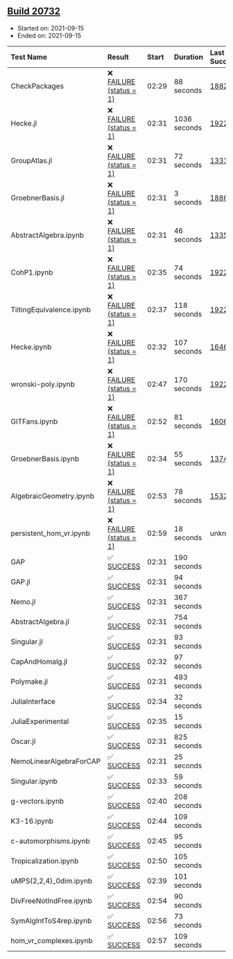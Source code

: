 ## [Build 20732](https://oscarci.mathematik.uni-kl.de/job/oscar/20732/)

* Started on: 2021-09-15
* Ended on: 2021-09-15

| Test Name    | Result | Start | Duration | Last Success | First Failure |
|:-------------|:-------|:------|:---------|:-------------|:--------------|
| CheckPackages | ❌ [FAILURE (status = 1)](https://oscarci.mathematik.uni-kl.de/job/oscar/20732/artifact/logs/build-20732/CheckPackages.log) | 02:29 | 88 seconds | [18822](https://oscarci.mathematik.uni-kl.de/job/oscar/18822/) | [18823](https://oscarci.mathematik.uni-kl.de/job/oscar/18823/) |
| Hecke.jl | ❌ [FAILURE (status = 1)](https://oscarci.mathematik.uni-kl.de/job/oscar/20732/artifact/logs/build-20732/Hecke.jl.log) | 02:31 | 1036 seconds | [19222](https://oscarci.mathematik.uni-kl.de/job/oscar/19222/) | [20152](https://oscarci.mathematik.uni-kl.de/job/oscar/20152/) |
| GroupAtlas.jl | ❌ [FAILURE (status = 1)](https://oscarci.mathematik.uni-kl.de/job/oscar/20732/artifact/logs/build-20732/GroupAtlas.jl.log) | 02:31 | 72 seconds | [13311](https://oscarci.mathematik.uni-kl.de/job/oscar/13311/) | [13312](https://oscarci.mathematik.uni-kl.de/job/oscar/13312/) |
| GroebnerBasis.jl | ❌ [FAILURE (status = 1)](https://oscarci.mathematik.uni-kl.de/job/oscar/20732/artifact/logs/build-20732/GroebnerBasis.jl.log) | 02:31 | 3 seconds | [18864](https://oscarci.mathematik.uni-kl.de/job/oscar/18864/) | [18865](https://oscarci.mathematik.uni-kl.de/job/oscar/18865/) |
| AbstractAlgebra.ipynb | ❌ [FAILURE (status = 1)](https://oscarci.mathematik.uni-kl.de/job/oscar/20732/artifact/logs/build-20732/AbstractAlgebra.ipynb.log) | 02:31 | 46 seconds | [13355](https://oscarci.mathematik.uni-kl.de/job/oscar/13355/) | [13356](https://oscarci.mathematik.uni-kl.de/job/oscar/13356/) |
| CohP1.ipynb | ❌ [FAILURE (status = 1)](https://oscarci.mathematik.uni-kl.de/job/oscar/20732/artifact/logs/build-20732/CohP1.ipynb.log) | 02:35 | 74 seconds | [19222](https://oscarci.mathematik.uni-kl.de/job/oscar/19222/) | [20152](https://oscarci.mathematik.uni-kl.de/job/oscar/20152/) |
| TiltingEquivalence.ipynb | ❌ [FAILURE (status = 1)](https://oscarci.mathematik.uni-kl.de/job/oscar/20732/artifact/logs/build-20732/TiltingEquivalence.ipynb.log) | 02:37 | 118 seconds | [19222](https://oscarci.mathematik.uni-kl.de/job/oscar/19222/) | [20152](https://oscarci.mathematik.uni-kl.de/job/oscar/20152/) |
| Hecke.ipynb | ❌ [FAILURE (status = 1)](https://oscarci.mathematik.uni-kl.de/job/oscar/20732/artifact/logs/build-20732/Hecke.ipynb.log) | 02:32 | 107 seconds | [16463](https://oscarci.mathematik.uni-kl.de/job/oscar/16463/) | [16464](https://oscarci.mathematik.uni-kl.de/job/oscar/16464/) |
| wronski-poly.ipynb | ❌ [FAILURE (status = 1)](https://oscarci.mathematik.uni-kl.de/job/oscar/20732/artifact/logs/build-20732/wronski-poly.ipynb.log) | 02:47 | 170 seconds | [19222](https://oscarci.mathematik.uni-kl.de/job/oscar/19222/) | [20152](https://oscarci.mathematik.uni-kl.de/job/oscar/20152/) |
| GITFans.ipynb | ❌ [FAILURE (status = 1)](https://oscarci.mathematik.uni-kl.de/job/oscar/20732/artifact/logs/build-20732/GITFans.ipynb.log) | 02:52 | 81 seconds | [16068](https://oscarci.mathematik.uni-kl.de/job/oscar/16068/) | [16069](https://oscarci.mathematik.uni-kl.de/job/oscar/16069/) |
| GroebnerBasis.ipynb | ❌ [FAILURE (status = 1)](https://oscarci.mathematik.uni-kl.de/job/oscar/20732/artifact/logs/build-20732/GroebnerBasis.ipynb.log) | 02:34 | 55 seconds | [13748](https://oscarci.mathematik.uni-kl.de/job/oscar/13748/) | [13749](https://oscarci.mathematik.uni-kl.de/job/oscar/13749/) |
| AlgebraicGeometry.ipynb | ❌ [FAILURE (status = 1)](https://oscarci.mathematik.uni-kl.de/job/oscar/20732/artifact/logs/build-20732/AlgebraicGeometry.ipynb.log) | 02:53 | 78 seconds | [15322](https://oscarci.mathematik.uni-kl.de/job/oscar/15322/) | [15323](https://oscarci.mathematik.uni-kl.de/job/oscar/15323/) |
| persistent_hom_vr.ipynb | ❌ [FAILURE (status = 1)](https://oscarci.mathematik.uni-kl.de/job/oscar/20732/artifact/logs/build-20732/persistent_hom_vr.ipynb.log) | 02:59 | 18 seconds | unknown | unknown |
| GAP | ✅ [SUCCESS](https://oscarci.mathematik.uni-kl.de/job/oscar/20732/artifact/logs/build-20732/GAP.log) | 02:31 | 190 seconds |  |  |
| GAP.jl | ✅ [SUCCESS](https://oscarci.mathematik.uni-kl.de/job/oscar/20732/artifact/logs/build-20732/GAP.jl.log) | 02:31 | 94 seconds |  |  |
| Nemo.jl | ✅ [SUCCESS](https://oscarci.mathematik.uni-kl.de/job/oscar/20732/artifact/logs/build-20732/Nemo.jl.log) | 02:31 | 367 seconds |  |  |
| AbstractAlgebra.jl | ✅ [SUCCESS](https://oscarci.mathematik.uni-kl.de/job/oscar/20732/artifact/logs/build-20732/AbstractAlgebra.jl.log) | 02:31 | 754 seconds |  |  |
| Singular.jl | ✅ [SUCCESS](https://oscarci.mathematik.uni-kl.de/job/oscar/20732/artifact/logs/build-20732/Singular.jl.log) | 02:31 | 93 seconds |  |  |
| CapAndHomalg.jl | ✅ [SUCCESS](https://oscarci.mathematik.uni-kl.de/job/oscar/20732/artifact/logs/build-20732/CapAndHomalg.jl.log) | 02:32 | 97 seconds |  |  |
| Polymake.jl | ✅ [SUCCESS](https://oscarci.mathematik.uni-kl.de/job/oscar/20732/artifact/logs/build-20732/Polymake.jl.log) | 02:31 | 493 seconds |  |  |
| JuliaInterface | ✅ [SUCCESS](https://oscarci.mathematik.uni-kl.de/job/oscar/20732/artifact/logs/build-20732/JuliaInterface.log) | 02:34 | 32 seconds |  |  |
| JuliaExperimental | ✅ [SUCCESS](https://oscarci.mathematik.uni-kl.de/job/oscar/20732/artifact/logs/build-20732/JuliaExperimental.log) | 02:35 | 15 seconds |  |  |
| Oscar.jl | ✅ [SUCCESS](https://oscarci.mathematik.uni-kl.de/job/oscar/20732/artifact/logs/build-20732/Oscar.jl.log) | 02:31 | 825 seconds |  |  |
| NemoLinearAlgebraForCAP | ✅ [SUCCESS](https://oscarci.mathematik.uni-kl.de/job/oscar/20732/artifact/logs/build-20732/NemoLinearAlgebraForCAP.log) | 02:31 | 25 seconds |  |  |
| Singular.ipynb | ✅ [SUCCESS](https://oscarci.mathematik.uni-kl.de/job/oscar/20732/artifact/logs/build-20732/Singular.ipynb.log) | 02:33 | 59 seconds |  |  |
| g-vectors.ipynb | ✅ [SUCCESS](https://oscarci.mathematik.uni-kl.de/job/oscar/20732/artifact/logs/build-20732/g-vectors.ipynb.log) | 02:40 | 208 seconds |  |  |
| K3-16.ipynb | ✅ [SUCCESS](https://oscarci.mathematik.uni-kl.de/job/oscar/20732/artifact/logs/build-20732/K3-16.ipynb.log) | 02:44 | 109 seconds |  |  |
| c-automorphisms.ipynb | ✅ [SUCCESS](https://oscarci.mathematik.uni-kl.de/job/oscar/20732/artifact/logs/build-20732/c-automorphisms.ipynb.log) | 02:45 | 95 seconds |  |  |
| Tropicalization.ipynb | ✅ [SUCCESS](https://oscarci.mathematik.uni-kl.de/job/oscar/20732/artifact/logs/build-20732/Tropicalization.ipynb.log) | 02:50 | 105 seconds |  |  |
| uMPS(2,2,4)_0dim.ipynb | ✅ [SUCCESS](https://oscarci.mathematik.uni-kl.de/job/oscar/20732/artifact/logs/build-20732/uMPS-2-2-4-_0dim.ipynb.log) | 02:39 | 101 seconds |  |  |
| DivFreeNotIndFree.ipynb | ✅ [SUCCESS](https://oscarci.mathematik.uni-kl.de/job/oscar/20732/artifact/logs/build-20732/DivFreeNotIndFree.ipynb.log) | 02:54 | 90 seconds |  |  |
| SymAlgIntToS4rep.ipynb | ✅ [SUCCESS](https://oscarci.mathematik.uni-kl.de/job/oscar/20732/artifact/logs/build-20732/SymAlgIntToS4rep.ipynb.log) | 02:56 | 73 seconds |  |  |
| hom_vr_complexes.ipynb | ✅ [SUCCESS](https://oscarci.mathematik.uni-kl.de/job/oscar/20732/artifact/logs/build-20732/hom_vr_complexes.ipynb.log) | 02:57 | 109 seconds |  |  |
